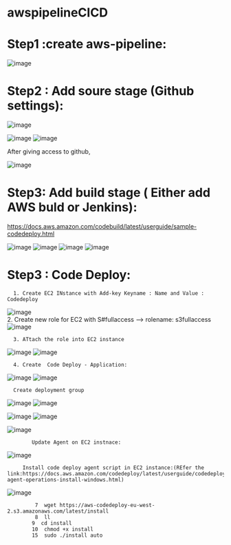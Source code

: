 # awspipelineCICD
# Step1 :create aws-pipeline:


![image](https://user-images.githubusercontent.com/54719289/110517075-64884e80-8130-11eb-8d2f-363462c0890b.png)

# Step2 : Add soure stage (Github settings):


![image](https://user-images.githubusercontent.com/54719289/110518081-ac5ba580-8131-11eb-9a33-92a56764b3ae.png)

![image](https://user-images.githubusercontent.com/54719289/110517839-60106580-8131-11eb-9a09-b8c7a6d93692.png)
![image](https://user-images.githubusercontent.com/54719289/110517883-6f8fae80-8131-11eb-8a3f-a38dcf2519ef.png)

   After giving access to github,
  
  ![image](https://user-images.githubusercontent.com/54719289/110518801-97cbdd00-8132-11eb-8690-a44f80154e29.png)

# Step3: Add build stage ( Either add AWS buld or Jenkins):

https://docs.aws.amazon.com/codebuild/latest/userguide/sample-codedeploy.html

![image](https://user-images.githubusercontent.com/54719289/110523470-22fba180-8138-11eb-9f0c-9a86e78a8e7d.png)
![image](https://user-images.githubusercontent.com/54719289/110523538-3eff4300-8138-11eb-9839-8119bb21d748.png)
![image](https://user-images.githubusercontent.com/54719289/110523598-56d6c700-8138-11eb-848a-73fec53c69e6.png)
![image](https://user-images.githubusercontent.com/54719289/110526854-4fb1b800-813c-11eb-8e0c-df1d363a86d6.png)


# Step3 : Code Deploy:

      1. Create EC2 INstance with Add-key Keyname : Name and Value : Codedeploy
  ![image](https://user-images.githubusercontent.com/54719289/110528525-3f024180-813e-11eb-9024-3be00fe47a06.png)   
      2. Create new role for EC2 with S#fullaccess --> rolename: s3fullaccess
   ![image](https://user-images.githubusercontent.com/54719289/110528421-26922700-813e-11eb-9c1e-bc11662a17ca.png)
   
      3. ATtach the role into EC2 instance
   ![image](https://user-images.githubusercontent.com/54719289/110528831-92748f80-813e-11eb-9ed5-8656ef5539f3.png)
   ![image](https://user-images.githubusercontent.com/54719289/110528937-ac15d700-813e-11eb-8bce-e7bd44a896a6.png)


      4. Create  Code Deploy - Application:
![image](https://user-images.githubusercontent.com/54719289/110536778-dcae3e80-8147-11eb-9ce3-7519912eb71a.png)
![image](https://user-images.githubusercontent.com/54719289/110536964-13845480-8148-11eb-85f4-fc683cb329e8.png)

      Create deployment group
![image](https://user-images.githubusercontent.com/54719289/110537172-55ad9600-8148-11eb-9821-9dcd69d919cc.png)
![image](https://user-images.githubusercontent.com/54719289/110538000-7a563d80-8149-11eb-95ad-ca1ac4a46fc5.png)

![image](https://user-images.githubusercontent.com/54719289/110538354-f8b2df80-8149-11eb-87dd-b44243962872.png)
![image](https://user-images.githubusercontent.com/54719289/110538481-1a13cb80-814a-11eb-81de-f6eb236da3b3.png)


![image](https://user-images.githubusercontent.com/54719289/110539175-ea18f800-814a-11eb-9aa7-72d2a5cfc53f.png)

            Update Agent on EC2 instnace:
            
![image](https://user-images.githubusercontent.com/54719289/110539343-2187a480-814b-11eb-8180-3c8555761b15.png)

         Install code deploy agent script in EC2 instance:(REfer the link:https://docs.aws.amazon.com/codedeploy/latest/userguide/codedeploy-agent-operations-install-windows.html)
         
         
![image](https://user-images.githubusercontent.com/54719289/110538141-a5d92800-8149-11eb-9d53-6ab99aed8e65.png)


             7  wget https://aws-codedeploy-eu-west-2.s3.amazonaws.com/latest/install
             8  ll
            9  cd install
            10  chmod +x install
            15  sudo ./install auto
       
  


